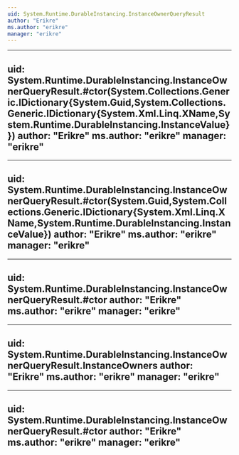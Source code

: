```yaml
---
uid: System.Runtime.DurableInstancing.InstanceOwnerQueryResult
author: "Erikre"
ms.author: "erikre"
manager: "erikre"
---
```


---
uid: System.Runtime.DurableInstancing.InstanceOwnerQueryResult.#ctor(System.Collections.Generic.IDictionary{System.Guid,System.Collections.Generic.IDictionary{System.Xml.Linq.XName,System.Runtime.DurableInstancing.InstanceValue}})
author: "Erikre"
ms.author: "erikre"
manager: "erikre"
---

---
uid: System.Runtime.DurableInstancing.InstanceOwnerQueryResult.#ctor(System.Guid,System.Collections.Generic.IDictionary{System.Xml.Linq.XName,System.Runtime.DurableInstancing.InstanceValue})
author: "Erikre"
ms.author: "erikre"
manager: "erikre"
---

---
uid: System.Runtime.DurableInstancing.InstanceOwnerQueryResult.#ctor
author: "Erikre"
ms.author: "erikre"
manager: "erikre"
---

---
uid: System.Runtime.DurableInstancing.InstanceOwnerQueryResult.InstanceOwners
author: "Erikre"
ms.author: "erikre"
manager: "erikre"
---

---
uid: System.Runtime.DurableInstancing.InstanceOwnerQueryResult.#ctor
author: "Erikre"
ms.author: "erikre"
manager: "erikre"
---

